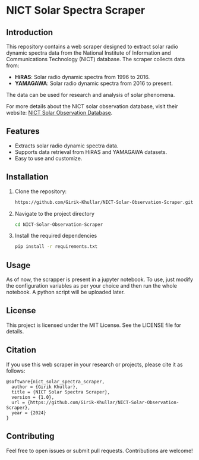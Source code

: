 # NICT Solar Spectra Scraper

## Introduction

This repository contains a web scraper designed to extract solar radio dynamic spectra data from the National Institute of Information and Communications Technology (NICT) database. The scraper collects data from:

- **HiRAS**: Solar radio dynamic spectra from 1996 to 2016.
- **YAMAGAWA**: Solar radio dynamic spectra from 2016 to present.

The data can be used for research and analysis of solar phenomena.

For more details about the NICT solar observation database, visit their website: [NICT Solar Observation Database](https://solarobs.nict.go.jp/).

## Features

- Extracts solar radio dynamic spectra data.
- Supports data retrieval from HiRAS and YAMAGAWA datasets.
- Easy to use and customize.

## Installation

1. Clone the repository:
   ```bash
   https://github.com/Girik-Khullar/NICT-Solar-Observation-Scraper.git
   ```

2. Navigate to the project directory
   ```bash
   cd NICT-Solar-Observation-Scraper
   ```
3. Install the required dependencies
   ```bash
   pip install -r requirements.txt
   ```
   
## Usage

As of now, the scrapper is present in a jupyter notebook. To use, just modify the configuration variables as per your choice and then run the whole notebook.
A python script will be uploaded later.

## License

This project is licensed under the MIT License. See the LICENSE file for details.

## Citation

If you use this web scraper in your research or projects, please cite it as follows:

```
@software{nict_solar_spectra_scraper,
  author = {Girik Khullar},
  title = {NICT Solar Spectra Scraper},
  version = {1.0},
  url = {https://github.com/Girik-Khullar/NICT-Solar-Observation-Scraper},
  year = {2024}
}
```

## Contributing

Feel free to open issues or submit pull requests. Contributions are welcome!
